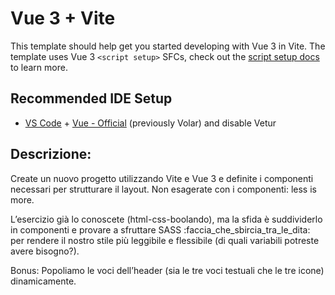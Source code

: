 # Vue 3 + Vite

This template should help get you started developing with Vue 3 in Vite. The template uses Vue 3 `<script setup>` SFCs, check out the [script setup docs](https://v3.vuejs.org/api/sfc-script-setup.html#sfc-script-setup) to learn more.

## Recommended IDE Setup

- [VS Code](https://code.visualstudio.com/) + [Vue - Official](https://marketplace.visualstudio.com/items?itemName=Vue.volar) (previously Volar) and disable Vetur


## Descrizione:
Create un nuovo progetto utilizzando Vite e Vue 3 e definite i componenti necessari per strutturare il layout.
Non esagerate con i componenti: less is more.

L’esercizio già lo conoscete (html-css-boolando), ma la sfida è suddividerlo in componenti e provare a sfruttare SASS :faccia_che_sbircia_tra_le_dita: per rendere il nostro stile più leggibile e flessibile (di quali variabili potreste avere bisogno?).

Bonus:
Popoliamo le voci dell’header (sia le tre voci testuali che le tre icone) dinamicamente.